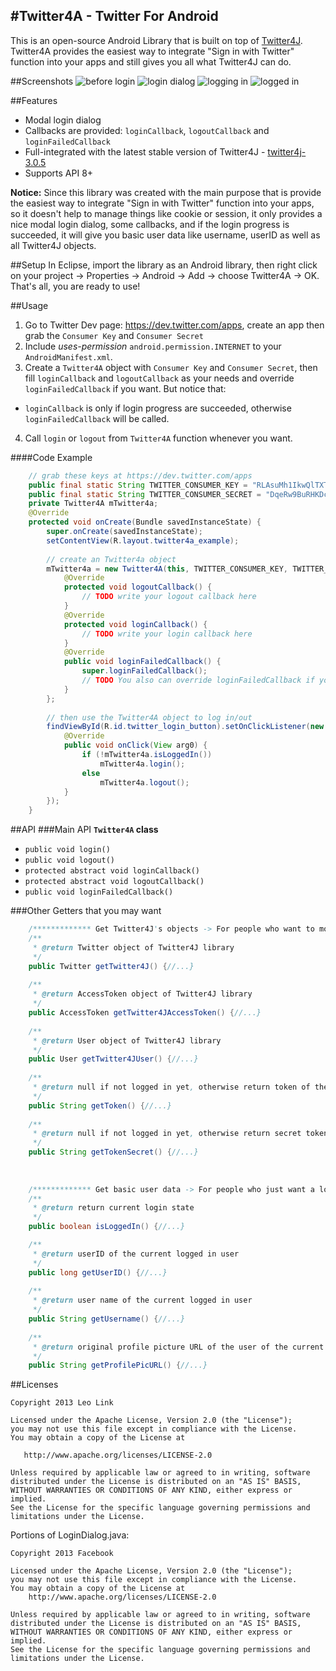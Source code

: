 #Twitter4A - Twitter For Android
---
This is an open-source Android Library that is built on top of <a href="https://github.com/yusuke/twitter4j/">Twitter4J</a>.<br />
Twitter4A provides the easiest way to integrate "Sign in with Twitter" function into your apps and still gives you all what Twitter4J can do.

##Screenshots
![before login][1]
![login dialog][2]
![logging in][3]
![logged in][4]

##Features
 - Modal login dialog
 - Callbacks are provided: `loginCallback`, `logoutCallback` and `loginFailedCallback`
 - Full-integrated with the latest stable version of Twitter4J - <a href="http://twitter4j.org/archive/twitter4j-3.0.5.zip">twitter4j-3.0.5</a>
 - Supports API 8+

**Notice:** Since this library was created with the main purpose that is provide the easiest way to integrate "Sign in with Twitter" function into your apps, so it doesn't help to manage things like cookie or session, it only provides a nice modal login dialog, some callbacks, and if the login progress is succeeded, it will give you basic user data like username, userID as well as all Twitter4J objects.

##Setup
In Eclipse, import the library as an Android library, then right click on your project -> Properties -> Android -> Add -> choose Twitter4A -> OK.<br />
That's all, you are ready to use!

##Usage
1. Go to Twitter Dev page: https://dev.twitter.com/apps, create an app then grab the `Consumer Key` and `Consumer Secret`
2. Include *uses-permission* `android.permission.INTERNET` to your `AndroidManifest.xml`.
3. Create a `Twitter4A` object with `Consumer Key` and `Consumer Secret`, then fill `loginCallback` and `logoutCallback` as your needs and override `loginFailedCallback` if you want. But notice that:
 - `loginCallback` is only if login progress are succeeded, otherwise `loginFailedCallback` will be called.
4. Call `login` or `logout` from `Twitter4A` function whenever you want.
 
####Code Example
```java
	// grab these keys at https://dev.twitter.com/apps
    public final static String TWITTER_CONSUMER_KEY = "RLAsuMh1IkwQlTXTqTBig";
    public final static String TWITTER_CONSUMER_SECRET = "DqeRw9BuRHKDcsCyQAttqJEZrk7q0zBIjP2kXvzJI";
    private Twitter4A mTwitter4a;
	@Override
	protected void onCreate(Bundle savedInstanceState) {
		super.onCreate(savedInstanceState);
		setContentView(R.layout.twitter4a_example);
		
		// create an Twitter4a object
		mTwitter4a = new Twitter4A(this, TWITTER_CONSUMER_KEY, TWITTER_CONSUMER_SECRET) {
			@Override
			protected void logoutCallback() {
				// TODO write your logout callback here
			}
			@Override
			protected void loginCallback() {
				// TODO write your login callback here
			}
			@Override
			public void loginFailedCallback() {
				super.loginFailedCallback();
				// TODO You also can override loginFailedCallback if you want
			}
		};
		
		// then use the Twitter4A object to log in/out
		findViewById(R.id.twitter_login_button).setOnClickListener(new OnClickListener() {
			@Override
			public void onClick(View arg0) {
				if (!mTwitter4a.isLoggedIn())
					mTwitter4a.login();
				else
					mTwitter4a.logout();
			}
		});
	}
```


##API
###Main API
**`Twitter4A` class**

 - `public void login()`
 - `public void logout()`
 - `protected abstract void loginCallback()`
 - `protected abstract void logoutCallback()`
 - `public void loginFailedCallback()`

###Other Getters that you may want
```java
	/************* Get Twitter4J's objects -> For people who want to more than just a login *************/
	/**
	 * @return Twitter object of Twitter4J library
	 */
	public Twitter getTwitter4J() {//...}
	
	/**
	 * @return AccessToken object of Twitter4J library
	 */
	public AccessToken getTwitter4JAccessToken() {//...}
	
	/**
	 * @return User object of Twitter4J library
	 */
	public User getTwitter4JUser() {//...}
	
	/**
	 * @return null if not logged in yet, otherwise return token of the current session
	 */
	public String getToken() {//...}
	
	/**
	 * @return null if not logged in yet, otherwise return secret token of the current session
	 */
	public String getTokenSecret() {//...}
	
	
	
	/************* Get basic user data -> For people who just want a login to get some basic data *************/
	/**
	 * @return return current login state
	 */
	public boolean isLoggedIn() {//...}

	/**
	 * @return userID of the current logged in user 
	 */
	public long getUserID() {//...}
	
	/**
	 * @return user name of the current logged in user
	 */
	public String getUsername() {//...}
	
	/**
	 * @return original profile picture URL of the user of the current logged in user 
	 */
	public String getProfilePicURL() {//...}
```


##Licenses

    Copyright 2013 Leo Link

    Licensed under the Apache License, Version 2.0 (the "License");
    you may not use this file except in compliance with the License.
    You may obtain a copy of the License at

       http://www.apache.org/licenses/LICENSE-2.0

    Unless required by applicable law or agreed to in writing, software
    distributed under the License is distributed on an "AS IS" BASIS,
    WITHOUT WARRANTIES OR CONDITIONS OF ANY KIND, either express or implied.
    See the License for the specific language governing permissions and
    limitations under the License.

Portions of LoginDialog.java:

    Copyright 2013 Facebook
 
    Licensed under the Apache License, Version 2.0 (the "License");
    you may not use this file except in compliance with the License.
    You may obtain a copy of the License at
        http://www.apache.org/licenses/LICENSE-2.0

    Unless required by applicable law or agreed to in writing, software
    distributed under the License is distributed on an "AS IS" BASIS,
    WITHOUT WARRANTIES OR CONDITIONS OF ANY KIND, either express or implied.
    See the License for the specific language governing permissions and
    limitations under the License.


  [1]: https://raw.github.com/mrleolink/Twitter4A/master/screenshots/before_login.png
  [2]: https://raw.github.com/mrleolink/Twitter4A/master/screenshots/login_dialog.png
  [3]: https://raw.github.com/mrleolink/Twitter4A/master/screenshots/logging_in.png
  [4]: https://raw.github.com/mrleolink/Twitter4A/master/screenshots/logged_in.png